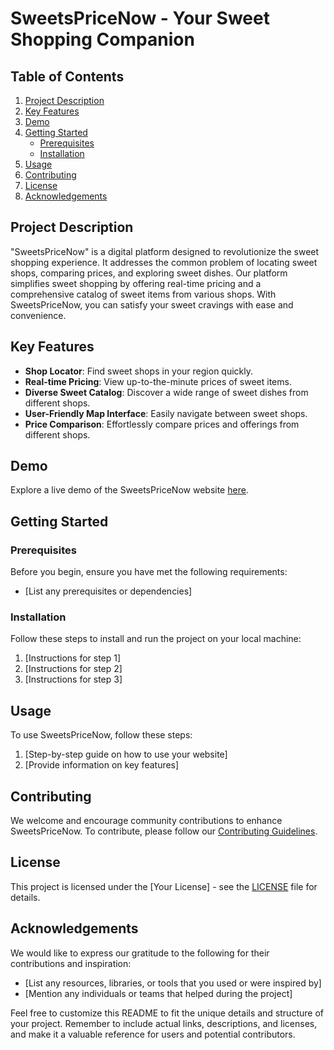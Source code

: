 
# SweetsPriceNow - Your Sweet Shopping Companion

## Table of Contents
1. [Project Description](#project-description)
2. [Key Features](#key-features)
3. [Demo](#demo)
4. [Getting Started](#getting-started)
   - [Prerequisites](#prerequisites)
   - [Installation](#installation)
5. [Usage](#usage)
6. [Contributing](#contributing)
7. [License](#license)
8. [Acknowledgements](#acknowledgements)

## Project Description
"SweetsPriceNow" is a digital platform designed to revolutionize the sweet shopping experience. It addresses the common problem of locating sweet shops, comparing prices, and exploring sweet dishes. Our platform simplifies sweet shopping by offering real-time pricing and a comprehensive catalog of sweet items from various shops. With SweetsPriceNow, you can satisfy your sweet cravings with ease and convenience.

## Key Features
- **Shop Locator**: Find sweet shops in your region quickly.
- **Real-time Pricing**: View up-to-the-minute prices of sweet items.
- **Diverse Sweet Catalog**: Discover a wide range of sweet dishes from different shops.
- **User-Friendly Map Interface**: Easily navigate between sweet shops.
- **Price Comparison**: Effortlessly compare prices and offerings from different shops.

## Demo
Explore a live demo of the SweetsPriceNow website [here](#).

## Getting Started
### Prerequisites
Before you begin, ensure you have met the following requirements:
- [List any prerequisites or dependencies]

### Installation
Follow these steps to install and run the project on your local machine:
1. [Instructions for step 1]
2. [Instructions for step 2]
3. [Instructions for step 3]

## Usage
To use SweetsPriceNow, follow these steps:
1. [Step-by-step guide on how to use your website]
2. [Provide information on key features]

## Contributing
We welcome and encourage community contributions to enhance SweetsPriceNow. To contribute, please follow our [Contributing Guidelines](CONTRIBUTING.md).

## License
This project is licensed under the [Your License] - see the [LICENSE](LICENSE) file for details.

## Acknowledgements
We would like to express our gratitude to the following for their contributions and inspiration:
- [List any resources, libraries, or tools that you used or were inspired by]
- [Mention any individuals or teams that helped during the project]

Feel free to customize this README to fit the unique details and structure of your project. Remember to include actual links, descriptions, and licenses, and make it a valuable reference for users and potential contributors.
